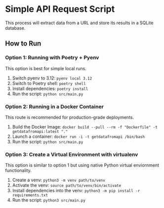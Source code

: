 # Simple API Request Script
This process will extract data from a URL and store its results in a SQLite database. 

## How to Run
### Option 1: Running with Poetry + Pyenv
This option is best for simple local runs. 
1. Switch pyenv to 3.12: `pyenv local 3.12`
1. Switch to Poetry shell: `poetry shell`
1. Install dependencies: `poetry install`
1. Run the script: `python src/main.py`

### Option 2: Running in a Docker Container
This route is recommended for production-grade deployments.
1. Build the Docker Image: `docker build --pull --rm -f "Dockerfile" -t getdatafromapi:latest "."`
1. Launch a container: `docker run -i -t getdatafromapi /bin/bash`
1. Run the script: `python src/main.py`

### Option 3: Create a Virtual Environment with virtualenv
This option is similar to option 1 but using native Python virtual enviornment functionality. 
1. Create a venv: `python3 -m venv path/to/venv`
1. Activate the venv: `source path/to/venv/bin/activate`
1. Install dependencies into the venv: `python3 -m pip install -r requirements.txt`
1. Run the script: `python3 src/main.py`
